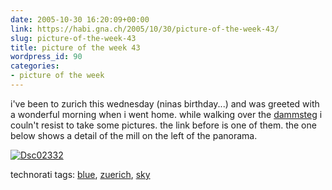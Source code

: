 ```yaml
---
date: 2005-10-30 16:20:09+00:00
link: https://habi.gna.ch/2005/10/30/picture-of-the-week-43/
slug: picture-of-the-week-43
title: picture of the week 43
wordpress_id: 90
categories:
- picture of the week
---
```



i've been to zurich this wednesday (ninas birthday...) and was greeted with a wonderful morning when i went home. while walking over the [dammsteg](https://flickr.com/photos/habi/56969569/) i couln't resist to take some pictures. the link before is one of them. the one below shows a detail of the mill on the left of the panorama.



[![Dsc02332](https://habi.gna.ch/blog/images/DSC02332-tm.jpg)](https://habi.gna.ch/blog/images/DSC02332.jpg)





technorati tags: [blue](http://www.technorati.com/tag/blue), [zuerich](http://www.technorati.com/tag/zuerich), [sky](http://www.technorati.com/tag/sky)
